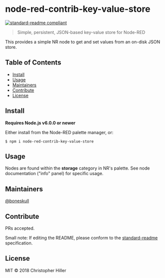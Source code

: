 # node-red-contrib-key-value-store

[![standard-readme compliant](https://img.shields.io/badge/standard--readme-OK-green.svg?style=flat-square)](https://github.com/RichardLitt/standard-readme)

> Simple, persistent, JSON-based key-value store for Node-RED

This provides a simple NR node to get and set values from an on-disk JSON store. 

## Table of Contents

- [Install](#install)
- [Usage](#usage)
- [Maintainers](#maintainers)
- [Contribute](#contribute)
- [License](#license)

## Install

**Requires Node.js v6.0.0 or newer**

Either install from the Node-RED palette manager, or:

```
$ npm i node-red-contrib-key-value-store
```

## Usage

Nodes are found within the **storage** category in NR's palette.  See node documentation ("info" panel) for specific usage.

## Maintainers

[@boneskull](https://github.com/boneskull)

## Contribute

PRs accepted.

Small note: If editing the README, please conform to the [standard-readme](https://github.com/RichardLitt/standard-readme) specification.

## License

MIT © 2018 Christopher Hiller
